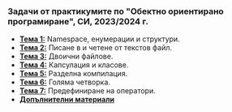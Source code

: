 ### Задачи от практикумите по "Обектно ориентирано програмиране", СИ, 2023/2024 г.
- [**Тема 1:**](https://github.com/desiish/OOP_Pract_2023_2024/tree/main/Pract01)  Namespace, енумерации и структури.
- [**Тема 2:**](https://github.com/desiish/OOP_Pract_2023_2024/tree/main/Pract02) Писане в и четене от текстов файл.
- [**Тема 3:**](https://github.com/desiish/OOP_Pract_2023_2024/blob/main/Pract03/README.md) Двоични файлове.
- [**Тема 4:**](https://github.com/desiish/OOP_Pract_2023_2024/tree/main/Pract04) Капсулация и класове.
- [**Тема 5:**](https://github.com/desiish/OOP_Pract_2023_2024/tree/main/Pract05) Разделна компилация.
- [**Тема 6:**](https://github.com/desiish/OOP_Pract_2023_2024/tree/main/Pract06) Голяма четворка.
- [**Тема 7:**](https://github.com/desiish/OOP_Pract_2023_2024/tree/main/Pract07) Предефиниране на оператори.
- [**Допълнителни материали**](https://github.com/desiish/OOP_Pract_2023_2024/tree/main/Utils)
